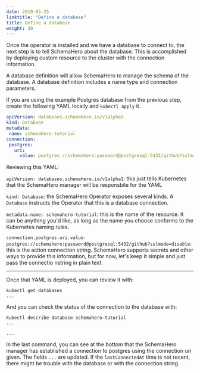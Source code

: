 ```yaml
---
date: 2019-05-25
linktitle: "Define a database"
title: Define a database
weight: 30
---
```


Once the operator is installed and we have a database to connect to, the next step is to tell SchemaHero about the database. This is accomplished by deploying custom resource to the cluster with the connection information.

 A database definition will allow SchemaHero to manage the schema of the database. A database definition includes a name type and connection parameters.

 If you are using the example Postgres database from the previous step, create the following YAML locally and `kubectl apply` it.

 ```yaml
apiVersion: databases.schemahero.io/v1alpha1
kind: Database
metadata:
  name: schemahero-tutorial
connection:
  postgres:
    uri:
      value: postgres://schemahero:password@postgresql:5432/github?sslmode=disable
 ```


Reviewing this YAML:

`apiVersion: databases.schemahero.io/v1alpha1`: this just tells Kubernetes that the SchemaHero manager will be responsbile for the YAML

`kind: Database`: the SchemaHero Operator exposes several kinds. A `Database` instructs the Operator that this is a database connection.

`metadata.name: schemahero-tutorial`: this is the name of the resource. It can be anything you'd like, as long as the name you choose conforms to the Kubernetes naming rules.

`connection.postgres.uri.value: postgres://schemahero:password@postgresql:5432/github?sslmode=disable`: this is the action connection string. SchemaHero supports secrets and other ways to provide this information, but for now, let's keep it simple and just pass the connectio nstring in plain text.

---

Once that YAML is deployed, you can review it with:

```
kubectl get databases
...
```

And you can check the status of the connection to the database with:

```
kubectl describe database schemahero-tutorial
...

...
```

In the last command, you can see at the bottom that the SchemaHero manager has established a connection to postgres using the connection uri given. The fields `...` are updated. If the `lastConnectedAt` time is not recent, there might be trouble with the database or with the connection string.

